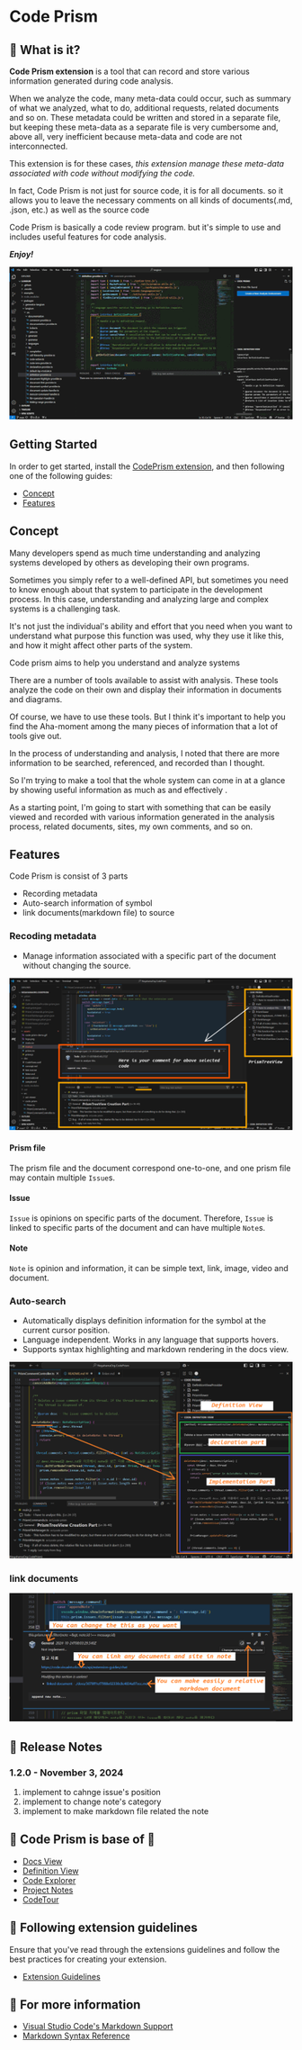 # Code Prism

## 🔗 What is it?

**Code Prism extension** is a tool that can record and store various information generated during code analysis.

When we analyze the code, many meta-data could occur, such as summary of what we analyzed, what to do, additional requests, related documents and so on. These metadata could be written and stored in a separate file, but keeping these meta-data as a separate file is very cumbersome and, above all, very inefficient because meta-data and code are not interconnected.

This extension is for these cases, _this extension manage these meta-data associated with code without modifying the code._

In fact, Code Prism is not just for source code, it is for all documents. so it allows you to leave the necessary comments on all kinds of documents(.md, .json, etc.) as well as the source code

Code Prism is basically a code review program. but it's simple to use and includes useful features for code analysis.

**_Enjoy!_**

![demo](./assets/code-prism-demo.gif)

## Getting Started

In order to get started, install the [CodePrism extension](https://marketplace.visualstudio.com/items?itemName=NegahamaOrg.codeprism), and then following one of the following guides:

- [Concept](#concept)
- [Features](#features)

## Concept

Many developers spend as much time understanding and analyzing systems developed by others as developing their own programs.

Sometimes you simply refer to a well-defined API, but sometimes you need to know enough about that system to participate in the development process. In this case, understanding and analyzing large and complex systems is a challenging task.

It's not just the individual's ability and effort that you need when you want to understand what purpose this function was used, why they use it like this, and how it might affect other parts of the system.

Code prism aims to help you understand and analyze systems

There are a number of tools available to assist with analysis. These tools analyze the code on their own and display their information in documents and diagrams.

Of course, we have to use these tools. But I think it's important to help you find the Aha-moment among the many pieces of information that a lot of tools give out.

In the process of understanding and analysis, I noted that there are more information to be searched, referenced, and recorded than I thought.

So I'm trying to make a tool that the whole system can come in at a glance by showing useful information as much as and effectively .

As a starting point, I'm going to start with something that can be easily viewed and recorded with various information generated in the analysis process, related documents, sites, my own comments, and so on.

## Features

Code Prism is consist of 3 parts

- Recording metadata
- Auto-search information of symbol
- link documents(markdown file) to source

### Recoding metadata

- Manage information associated with a specific part of the document without changing the source.

![screen shot](./assets/Screenshot181558.png)

#### Prism file

The prism file and the document correspond one-to-one, and one prism file may contain multiple `Issue`s.

#### Issue

`Issue` is opinions on specific parts of the document. Therefore, `Issue` is linked to specific parts of the document and can have multiple `Note`s.

#### Note

`Note` is opinion and information, it can be simple text, link, image, video and document.

### Auto-search

- Automatically displays definition information for the symbol at the current cursor position.
- Language independent. Works in any language that supports hovers.
- Supports syntax highlighting and markdown rendering in the docs view.

![screen shot](./assets/Screenshot211953.png)

### link documents

![screen shot](./assets/Screenshot182825.png)

## 🔗 Release Notes

### 1.2.0 - November 3, 2024

1. implement to cahnge issue's position
2. implement to change note's category
3. implement to make markdown file related the note

## 💚 Code Prism is base of 💚

- [Docs View](https://marketplace.visualstudio.com/items?itemName=bierner.docs-view)
- [Definition View](https://marketplace.visualstudio.com/items?itemName=stevepryde.definition-view)
- [Code Explorer](https://marketplace.visualstudio.com/items?itemName=tianjianchn.code-explorer)
- [Project Notes](https://marketplace.visualstudio.com/items?itemName=willasm.pnotes)
- [CodeTour](https://marketplace.visualstudio.com/items?itemName=vsls-contrib.codetour)

## 🔗 Following extension guidelines

Ensure that you've read through the extensions guidelines and follow the best practices for creating your extension.

- [Extension Guidelines](https://code.visualstudio.com/api/references/extension-guidelines)

## 🔗 For more information

- [Visual Studio Code's Markdown Support](http://code.visualstudio.com/docs/languages/markdown)
- [Markdown Syntax Reference](https://help.github.com/articles/markdown-basics/)
